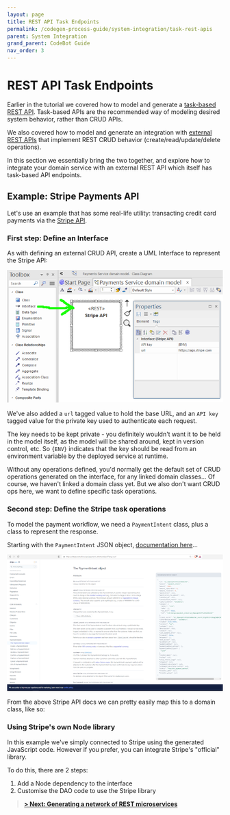 ```yaml
---
layout: page
title: REST API Task Endpoints
permalink: /codegen-process-guide/system-integration/task-rest-apis
parent: System Integration
grand_parent: CodeBot Guide
nav_order: 3
---
```


# REST API Task Endpoints

Earlier in the tutorial we covered how to model and generate a [task-based REST API](../low-code/task-oriented-apis). Task-based APIs are the recommended way of modeling desired system behavior, rather than CRUD APIs.

We also covered how to model and generate an integration with [external REST APIs](crud-rest-apis) that implement REST CRUD behavior (create/read/update/delete operations).

In this section we essentially bring the two together, and explore how to integrate your domain service with an external REST API which itself has task-based API endpoints.

## Example: Stripe Payments API

Let's use an example that has some real-life utility: transacting credit card payments via the [Stripe API](https://stripe.com/docs/api).

### First step: Define an Interface

As with defining an external CRUD API, create a UML Interface to represent the Stripe API:

![Stripe REST API interface](../../images/system-integration/stripe-api-rest-interface.png "Stripe REST API interface")

We've also added a `url` tagged value to hold the base URL, and an `API key` tagged value for the private key used to authenticate each request.

The key needs to be kept private - you definitely wouldn't want it to be held in the model itself, as the model will be shared around, kept in version control, etc. So `{ENV}` indicates that the key should be read from an environment variable by the deployed service at runtime.

Without any operations defined, you'd normally get the default set of CRUD operations generated on the interface, for any linked domain classes... Of course, we haven't linked a domain class yet. But we also don't want CRUD ops here, we want to define specific task operations.

### Second step: Define the Stripe task operations

To model the payment workflow, we need a `PaymentIntent` class, plus a class to represent the response.

Starting with the `PaymentIntent` JSON object, [documentation here](https://stripe.com/docs/api/payment_intents/object)...

![Stripe PaymentIntent documentation](../../images/system-integration/stripe-payment-intent-documentation.png "Stripe PaymentIntent documentation")

From the above Stripe API docs we can pretty easily map this to a domain class, like so:




### Using Stripe's own Node library

In this example we've simply connected to Stripe using the generated JavaScript code. However if you prefer, you can integrate Stripe's "official" library.

To do this, there are 2 steps:

1. Add a Node dependency to the interface
2. Customise the DAO code to use the Stripe library


> **[> Next: Generating a network of REST microservices](microservices)**
